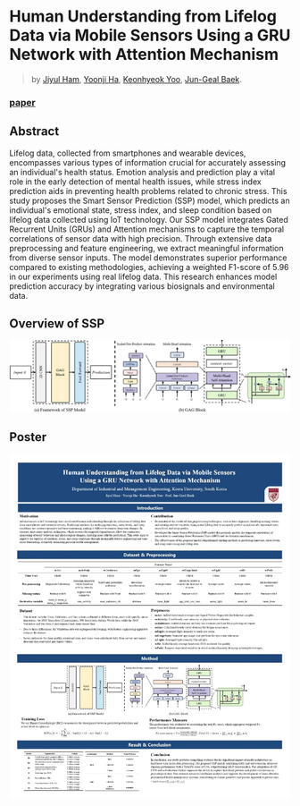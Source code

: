 # Human Understanding from Lifelog Data via Mobile Sensors Using a GRU Network with Attention Mechanism
>
> by [Jiyul Ham](), [Yoonji Ha](), [Keonhyeok Yoo](), [Jun-Geal Baek]().

### [paper]()

## Abstract
Lifelog data, collected from smartphones and wearable devices, encompasses various types of information crucial for accurately assessing an individual's health status. Emotion analysis and prediction play a vital role in the early detection of mental health issues, while stress index prediction aids in preventing health problems related to chronic stress. This study proposes the Smart Sensor Prediction (SSP) model, which predicts an individual's emotional state, stress index, and sleep condition based on lifelog data collected using IoT technology. Our SSP model integrates Gated Recurrent Units (GRUs) and Attention mechanisms to capture the temporal correlations of sensor data with high precision. Through extensive data preprocessing and feature engineering, we extract meaningful information from diverse sensor inputs. The model demonstrates superior performance compared to existing methodologies, achieving a weighted F1-score of 5.96 in our experiments using real lifelog data. This research enhances model prediction accuracy by integrating various biosignals and environmental data.  

## Overview of SSP
![overview](https://github.com/YUL-git/SSP_Smart-Sensor-Prediction/blob/main/asset/SSP_model.png)

## Poster
![poster](https://github.com/YUL-git/SSP_Smart-Sensor-Prediction/blob/main/asset/Poster.JPG)
  
